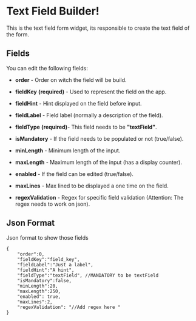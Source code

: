 
# Text Field Builder!

This is the text field form widget, its responsible to create the text field of the form.

## Fields

You can edit the following fields:

- **order** - Order on witch the field will be build.

- **fieldKey** **(required)** - Used to represent the field on the app.

- **fieldHint** - Hint displayed on the field before input.

- **fieldLabel** - Field label (normally a description of the field).

- **fieldType** **(required)**- This field needs to be **"textField"**.

- **isMandatory** - If the field needs to be populated or not (true/false).

- **minLength** - Minimum length of the input.

- **maxLength** - Maximum length of the input (has a display counter).

- **enabled** - If the field can be edited (true/false).

- **maxLines** - Max lined to be displayed a one time on the field.

- **regexValidation** - Regex for specific field validation (Attention: The regex needs to work on json).

## Json Format

Json format to show those fields

    {
	    "order":0,
	    "fieldKey":"field_key",
	    "fieldLabel":"Just a label",
	    "fieldHint":"A hint",
	    "fieldType":"textField", //MANDATORY to be textField
	    "isMandatory":false,
	    "minLength":20,
	    "maxLength":250,
	    "enabled": true,
	    "maxLines":2,
		"regexValidation": "//Add regex here "
    }

